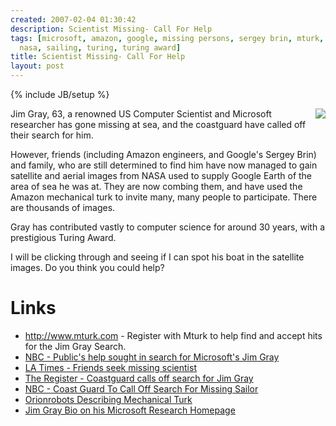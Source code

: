 ```yaml
---
created: 2007-02-04 01:30:42
description: Scientist Missing- Call For Help
tags: [microsoft, amazon, google, missing persons, sergey brin, mturk, mechanical turk, google earth,
  nasa, sailing, turing, turing award]
title: Scientist Missing- Call For Help
layout: post
---
```

{% include JB/setup %}

<img style=" float: right;" src="/image427"/>
Jim Gray, 63, a renowned US Computer Scientist and Microsoft researcher has gone missing at sea, and the coastguard have called off their search for him.

However, friends (including Amazon engineers, and Google's Sergey Brin) and family, who are still determined to find him have now managed to gain satellite and aerial images from NASA used to supply Google Earth of the area of sea he was at. They are now combing them, and have used the Amazon mechanical turk to invite many, many people to participate. There are thousands of images.

Gray has contributed vastly to computer science for around 30 years, with a prestigious Turing Award.

I will be clicking through and seeing if I can spot his boat in the satellite images. Do you think you could help?

# Links

* <http://www.mturk.com> - Register with Mturk to help find and accept hits for the Jim Gray Search.
* [NBC - Public's help sought in search for Microsoft's Jim Gray](http://www.nbc11.com/news/10917602/detail.html)
* [LA Times - Friends seek missing scientist](http://www.latimes.com/news/printedition/california/la-me-gray3feb03,1,6697657.story?coll=la-headlines-pe-california&amp;ctrack=1&amp;cset=true)
* <a href="http://www.theregister.co.uk/2007/02/01/jim_gray_search_dropped/">The Register - Coastguard calls off search for Jim Gray</a>
* <a href="http://www.nbc11.com/news/10888165/detail.html">NBC - Coast Guard To Call Off Search For Missing Sailor</a>
* <a href="http://www.orionrobots.co.uk/blog/Interesting%20Register%20Article%20_%20Will%20Robots%20Ever%20Be%20Like%20Humans%20.html">Orionrobots Describing Mechanical Turk</a>
* <a href="http://research.microsoft.com/~Gray/">Jim Gray Bio on his Microsoft Research Homepage</a>


